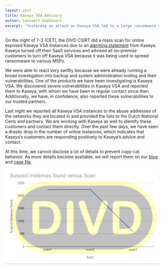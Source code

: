 ```yaml
---
layout: post
title: Kaseya VSA Advisory
author: Lennaert Oudshoorn
excerpt: "Yesterday an attack on Kaseya VSA led to a large ransomware spree, because DIVD was already investigating this kind of product and we were able to react quickly."
---
```


On the night of 7-3 (CET), the DIVD CSIRT did a mass scan for online exposed Kaseya VSA instances due to an [alarming statement](https://helpdesk.kaseya.com/hc/en-gb/articles/4403440684689-Important-Notice-July-2nd-2021) from Kaseya. Kaseya turned off their SaaS services and advised all on-premise customers to turn off Kaseya VSA because it was being used to spread ransomware to various MSPs.

We were able to react very swiftly because we were already running a broad investigation into backup and system administration tooling and their vulnerabilities. One of the products we have been investigating is Kaseya VSA. We discovered severe vulnerabilities in Kaseya VSA and reported them to Kaseya, with whom we have been in regular contact since then. Additionally, we have, in confidence, also reported these vulnerabilities to our trusted partners.

Last night we reported all Kaseya VSA instances to the abuse addresses of the networks they are located in and provided the lists to the Dutch National Certs and partners. We are working with Kaseya as well to identify these customers and contact them directly. Over the past few days, we have seen a drastic drop in the number of online instances, which indicates that Kaseya’s customers are responding positively to Kaseya’s advice and contact.

At this time, we cannot disclose a lot of details to prevent copy-cat behavior. As more details become available, we will report them on our [blog](https://csirt.divd.nl/blog/) and [case file](https://csirt.divd.nl/DIVD-2021-00002/).

![Graph with number of vulnerable hosts over time](/assets/images/DIVD-2021-00002-stats.png)
